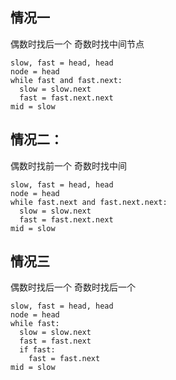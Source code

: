## 情况一
偶数时找后一个
奇数时找中间节点
```python3
slow, fast = head, head
node = head
while fast and fast.next:
  slow = slow.next
  fast = fast.next.next
mid = slow
```

## 情况二：
偶数时找前一个
奇数时找中间
```python3
slow, fast = head, head
node = head
while fast.next and fast.next.next:
  slow = slow.next
  fast = fast.next.next
mid = slow
```

## 情况三
偶数时找后一个
奇数时找后一个
```python3
slow, fast = head, head
node = head
while fast:
  slow = slow.next
  fast = fast.next
  if fast:
    fast = fast.next
mid = slow
```

